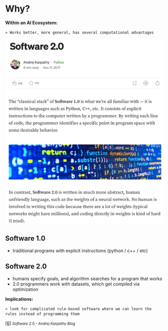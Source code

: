 # Why? 
**Within an AI Ecosystem:**

    » Works better, more general, has several computational advantages

![Software 2.0 Blog](../Images/11_running_case.png)


## Software 1.0 
- traditional programs with explicit instructions (python / c++ / etc)

## Software 2.0 
- humans specify goals, and algorithm searches for a program that works
- 2.0 programmers work with datasets, which get compiled via optimization

**Implications:**
                
    » look for complicated rule-based software where we can learn the rules instead of programming them

[[6]](https://karpathy.medium.com/software-2-0-a64152b37c35)<small><i> Software 2.0 - Andrej Karpathy Blog</i></small>

